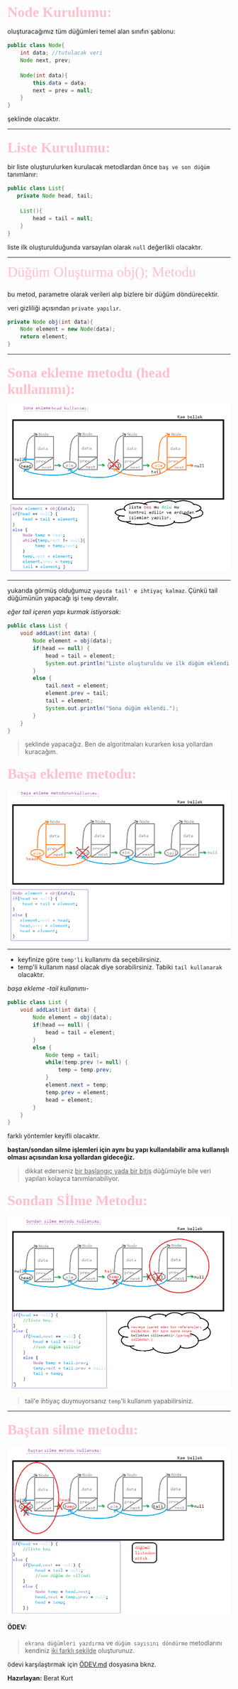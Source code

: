 <font face="chinese rocks" color="pink" size="6px"><h3></h3></font>

<font face="chinese rocks" color="pink" size="6px"><h3>Node Kurulumu:</h3></font>

oluşturacağımız tüm düğümleri temel alan sınıfın şablonu:

```java
public class Node{
    int data; //tutulacak veri
    Node next, prev;

    Node(int data){
        this.data = data;
        next = prev = null;
    }
}
```

şeklinde olacaktır.

---

<font face="chinese rocks" color="pink" size="6px"><h3>Liste Kurulumu:</h3></font>

bir liste oluşturulurken kurulacak metodlardan önce `baş ve son düğüm` tanımlanır:

```java
public class List{
   private Node head, tail;

    List(){
        head = tail = null;
    }
}
```

liste ilk oluşturulduğunda varsayılan olarak `null` değerlikli olacaktır.

---

<font face="chinese rocks" color="pink" size="6px">Düğüm Oluşturma obj(); Metodu<h3></h3></font>

bu metod, parametre olarak verileri alıp bizlere bir düğüm döndürecektir.

veri gizliliği açısından `private yapılır`.

```java
private Node obj(int data){
    Node element = new Node(data);
    return element;
}
```

---
<font face="chinese rocks" color="pink" size="6px"><h3>Sona ekleme metodu (head kullanımı):</h3></font>

![addLast-head](images/addLast-head.png)

---
yukarıda görmüş olduğumuz `yapıda tail' e ihtiyaç kalmaz`. Çünkü tail düğümünün yapacağı işi `temp` devralır.

*eğer tail içeren yapı kurmak istiyorsak:*

```java
public class List { 
    void addLast(int data) {
        Node element = obj(data);
        if(head == null) {
            head = tail = element;
            System.out.println("Liste oluşturuldu ve ilk düğüm eklendi.");
        }
        else {
            tail.next = element;
            element.prev = tail;
            tail = element;
            System.out.println("Sona düğüm eklendi."); 
        }
    }
}
```
> şeklinde yapacağız. Ben de algoritmaları kurarken kısa yollardan kuracağım.

<font face="chinese rocks" color="pink" size="6px"><h3>Başa ekleme metodu:</h3></font>

![addFirst](images/addFirst.png)

---

* keyfinize göre `temp'li` kullanımı da seçebilirsiniz.
* temp'li kullanım nasıl olacak diye sorabilirsiniz. Tabiki `tail kullanarak` olacaktır.

*başa ekleme -tail kullanımı-*

```java
public class List {
    void addLast(int data) {
        Node element = obj(data);
        if(head == null) {
            head = tail = element;
        }
        else {
            Node temp = tail;
            while(temp.prev != null) {
                temp = temp.prev;
            }
            element.next = temp;
            temp.prev = element;
            head = element;
        }
    }
}
```
farklı yöntemler keyifli olacaktır.

**baştan/sondan silme işlemleri için aynı bu yapı kullanılabilir ama kullanışlı olması açısından kısa yollardan gideceğiz.**

> dikkat ederseniz <u>bir başlangıç yada bir bitiş</u> düğümüyle bile  veri yapıları kolayca tanımlanabiliyor.

<font face="chinese rocks" color="pink" size="6px"><h3>Sondan Sİlme Metodu:</h3></font>

![deleteLast](images/deleteLast.png)

>tail'e ihtiyaç duymuyorsanız `temp`'li kullanım yapabilirsiniz.

---

<font face="chinese rocks" color="pink" size="6px"><h3>Baştan silme metodu:</h3></font>

![deleteFirst](images/deleteFirst.png)

#### ÖDEV:

> `ekrana düğümleri yazdırma` ve `düğüm sayısını döndürme` metodlarını kendiniz <u>iki farklı şekilde</u> oluşturunuz.

ödevi karşılaştırmak için [ÖDEV.md](images/ÖDEV.md) dosyasına bknz.

**Hazırlayan:** Berat Kurt